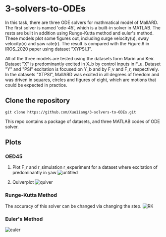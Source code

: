 # 3-solvers-to-ODEs

In this task, there are three ODE solvers for mathmatical model of MallARD. The first solver is named 'ode-45', which is a built-in solver in MATLAB. The rests are built in addition using Runge-Kutta method and euler's method. These models plot some figures out, including surge velocity(u), sway velocity(v) and yaw rate(r). The result is compared with the Figure.6 in IROS_2020 paper using dataset "XYPSI_1".

All of the three models are tested using the datasets form Marin and Keir. Dataset "X" is predominantly excited in X_b by control inputs in F_u. Dataset "Y" and "PSI" excitation is focused on Y_b and by F_v and F_r, respectively.  In the datasets "XTPSI", MallARD was excited in all degrees of freedom and was driven in squares, circles and figures of eight, which are motions that could be expected in practice. 

## Clone the repository

    git clone https://github.com/Xue1iang/3-solvers-to-ODEs.git

This repo contains a package of datasets, and three MATLAB codes of ODE solver.

## Plots

### OED45
1. Plot F_r and r_simulation r_experiment for a dataset where excitation of predominantly in yaw
![untitled](https://user-images.githubusercontent.com/77399327/114142353-70407e00-9945-11eb-9677-908e65c1ff68.jpg)

2. Quiverplot
![quiver](https://user-images.githubusercontent.com/77399327/114143163-60756980-9946-11eb-86bd-22f4f4420c27.jpg)

### Runge-Kutta Method
The accuracy of this solver can be changed via changing the step.
![RK](https://user-images.githubusercontent.com/77399327/114151689-f5309500-994f-11eb-8f6f-a8540390d09c.jpg)

### Euler's Method
![euler](https://user-images.githubusercontent.com/77399327/114153763-40e43e00-9952-11eb-870b-cee163689a25.jpg)

